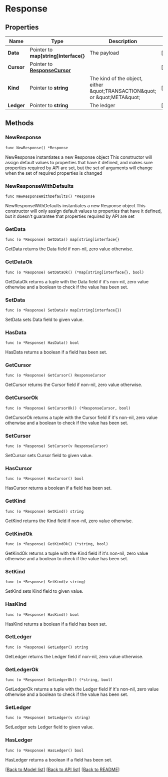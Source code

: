 # Response

## Properties

Name | Type | Description | Notes
------------ | ------------- | ------------- | -------------
**Data** | Pointer to **map[string]interface{}** | The payload | [optional] 
**Cursor** | Pointer to [**ResponseCursor**](ResponseCursor.md) |  | [optional] 
**Kind** | Pointer to **string** | The kind of the object, either \&quot;TRANSACTION\&quot; or \&quot;META\&quot; | [optional] 
**Ledger** | Pointer to **string** | The ledger | [optional] 

## Methods

### NewResponse

`func NewResponse() *Response`

NewResponse instantiates a new Response object
This constructor will assign default values to properties that have it defined,
and makes sure properties required by API are set, but the set of arguments
will change when the set of required properties is changed

### NewResponseWithDefaults

`func NewResponseWithDefaults() *Response`

NewResponseWithDefaults instantiates a new Response object
This constructor will only assign default values to properties that have it defined,
but it doesn't guarantee that properties required by API are set

### GetData

`func (o *Response) GetData() map[string]interface{}`

GetData returns the Data field if non-nil, zero value otherwise.

### GetDataOk

`func (o *Response) GetDataOk() (*map[string]interface{}, bool)`

GetDataOk returns a tuple with the Data field if it's non-nil, zero value otherwise
and a boolean to check if the value has been set.

### SetData

`func (o *Response) SetData(v map[string]interface{})`

SetData sets Data field to given value.

### HasData

`func (o *Response) HasData() bool`

HasData returns a boolean if a field has been set.

### GetCursor

`func (o *Response) GetCursor() ResponseCursor`

GetCursor returns the Cursor field if non-nil, zero value otherwise.

### GetCursorOk

`func (o *Response) GetCursorOk() (*ResponseCursor, bool)`

GetCursorOk returns a tuple with the Cursor field if it's non-nil, zero value otherwise
and a boolean to check if the value has been set.

### SetCursor

`func (o *Response) SetCursor(v ResponseCursor)`

SetCursor sets Cursor field to given value.

### HasCursor

`func (o *Response) HasCursor() bool`

HasCursor returns a boolean if a field has been set.

### GetKind

`func (o *Response) GetKind() string`

GetKind returns the Kind field if non-nil, zero value otherwise.

### GetKindOk

`func (o *Response) GetKindOk() (*string, bool)`

GetKindOk returns a tuple with the Kind field if it's non-nil, zero value otherwise
and a boolean to check if the value has been set.

### SetKind

`func (o *Response) SetKind(v string)`

SetKind sets Kind field to given value.

### HasKind

`func (o *Response) HasKind() bool`

HasKind returns a boolean if a field has been set.

### GetLedger

`func (o *Response) GetLedger() string`

GetLedger returns the Ledger field if non-nil, zero value otherwise.

### GetLedgerOk

`func (o *Response) GetLedgerOk() (*string, bool)`

GetLedgerOk returns a tuple with the Ledger field if it's non-nil, zero value otherwise
and a boolean to check if the value has been set.

### SetLedger

`func (o *Response) SetLedger(v string)`

SetLedger sets Ledger field to given value.

### HasLedger

`func (o *Response) HasLedger() bool`

HasLedger returns a boolean if a field has been set.


[[Back to Model list]](../README.md#documentation-for-models) [[Back to API list]](../README.md#documentation-for-api-endpoints) [[Back to README]](../README.md)


